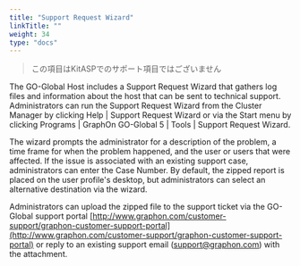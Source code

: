 ```yaml
---
title: "Support Request Wizard"
linkTitle: ""
weight: 34
type: "docs"
---
```

>この項目はKitASPでのサポート項目ではございません

The GO-Global Host includes a Support Request Wizard that gathers log files and information about the host that can be sent to technical support. Administrators can run the Support Request Wizard from the Cluster Manager by clicking Help | Support Request Wizard or via the Start menu by clicking Programs | GraphOn GO-Global 5 | Tools | Support Request Wizard.

The wizard prompts the administrator for a description of the problem, a time frame for when the problem happened, and the user or users that were affected. If the issue is associated with an existing support case, administrators can enter the Case Number. By default, the zipped report is placed on the user profile's desktop, but administrators can select an alternative destination via the wizard.

Administrators can upload the zipped file to the support ticket via the GO-Global support portal [http://www.graphon.com/customer-support/graphon-customer-support-portal](http://www.graphon.com/customer-support/graphon-customer-support-portal) or reply to an existing support email (support@graphon.com) with the attachment.
